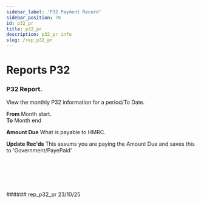 ```yaml
---
sidebar_label: 'P32 Payment Record'
sidebar_position: 70
id: p32_pr
title: p32_pr
description: p32_pr info
slug: /rep_p32_pr
---
```


# Reports P32

### P32 Report.

View the monthly P32 information for a period/To Date.  

**From** Month start.  
**To** Month end  

**Amount Due** What is payable to HMRC.

**Update Rec'ds** This assums you are paying the Amount Due and saves this to 'Government/PayePaid'

<br/>
<br/>
<br/>
<br/>
<br/>
###### rep_p32_pr 23/10/25